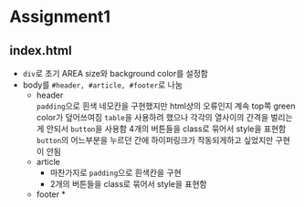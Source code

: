 # Assignment1
## index.html
* `div`로 초기 AREA size와 background color를 설정함
* body를 `#header, #article, #footer`로 나눔
  * header   
     `padding`으로 흰색 네모칸을 구현했지만 html상의 오류인지 계속 top쪽 green color가 덮어쓰여짐
     `table`을 사용하려 했으나 각각의 열사이의 간격을 벌리는게 안되서 `button`을 사용함
     4개의 버튼들을 class로 묶어서 style을 표현함
     `button`의 어느부분을 누르던 간에 하이퍼링크가 작동되게하고 싶었지만 구현이 안됨
  * article
    * 마찬가지로 `padding`으로 흰색칸을 구현
    * 2개의 버튼들을 class로 묶어서 style을 표현함
  * footer
    * 
 
